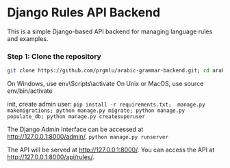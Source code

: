 # Django Rules API Backend

This is a simple Django-based API backend for managing language rules and examples.

### Step 1: Clone the repository

```bash
git clone https://github.com/prgmlu/arabic-grammar-backend.git; cd arabic-grammar-backend; python3 -m venv env
```

On Windows, use env\Scripts\activate
On Unix or MacOS, use source env/bin/activate

init, create admin user:
`pip install -r requirements.txt;  manage.py makemigrations; python manage.py migrate; python manage.py populate_db; python manage.py createsuperuser`


The Django Admin Interface can be accessed at http://127.0.0.1:8000/admin/.
`python manage.py runserver`

The API will be served at http://127.0.0.1:8000/. You can access the API at http://127.0.0.1:8000/api/rules/.
